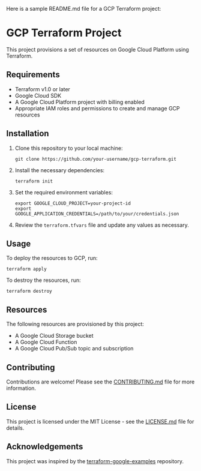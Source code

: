 Here is a sample README.md file for a GCP Terraform project:

# GCP Terraform Project

This project provisions a set of resources on Google Cloud Platform using Terraform.

## Requirements

- Terraform v1.0 or later
- Google Cloud SDK
- A Google Cloud Platform project with billing enabled
- Appropriate IAM roles and permissions to create and manage GCP resources

## Installation

1. Clone this repository to your local machine:

   ```
   git clone https://github.com/your-username/gcp-terraform.git
   ```

2. Install the necessary dependencies:

   ```
   terraform init
   ```

3. Set the required environment variables:

   ```
   export GOOGLE_CLOUD_PROJECT=your-project-id
   export GOOGLE_APPLICATION_CREDENTIALS=/path/to/your/credentials.json
   ```

4. Review the `terraform.tfvars` file and update any values as necessary.

## Usage

To deploy the resources to GCP, run:

```
terraform apply
```

To destroy the resources, run:

```
terraform destroy
```

## Resources

The following resources are provisioned by this project:

- A Google Cloud Storage bucket
- A Google Cloud Function
- A Google Cloud Pub/Sub topic and subscription

## Contributing

Contributions are welcome! Please see the [CONTRIBUTING.md](CONTRIBUTING.md) file for more information.

## License

This project is licensed under the MIT License - see the [LICENSE.md](LICENSE.md) file for details.

## Acknowledgements

This project was inspired by the [terraform-google-examples](https://github.com/terraform-google-modules/terraform-google-examples) repository.
